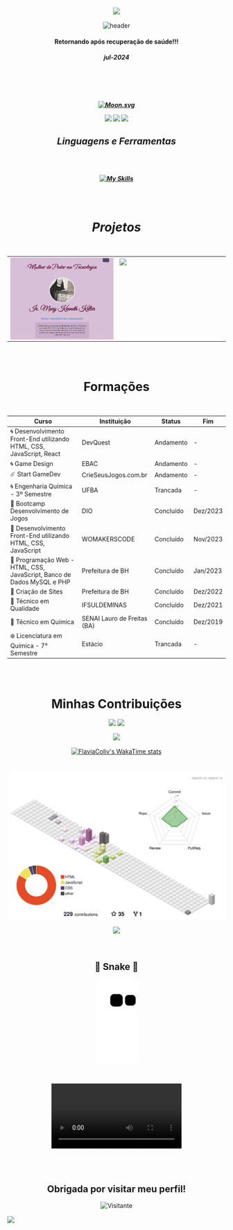 <!-- START_SECTION:waka -->
<!-- END_SECTION:waka -->

<br>

<div align="center">
    <img src="https://readme-typing-svg.herokuapp.com/?font=Righteous&size=50&center=true&vCenter=true&width=500&height=70&duration=4000&color=BF97BF&lines=Olá!+👋+;+Sou+Flávia+Oliveira!;" />
</div>

<div align="center">

<!--  ![header](https://capsule-render.vercel.app/api?type=waving&color=50:FFF0F5,50:BF97BF&height=300&section=header&text=Flávia%20Oliveira&fontSize=90&desc=DESENVOLVEDORA%20FRONT-END,%20GAME%20DESIGNER%20E%20TÉCNICA%20EM%20QUÍMICA&animation=fadeIn&fontColor=FFFFFF&fontAlignY=30) -->

  ![header](https://capsule-render.vercel.app/api?type=waving&color=50:FFF0F5,50:BF97BF&height=150&section=header&text=DESENVOLVEDORA%20FRONT-END,%20GAME%20DESIGNER%20E%20TÉCNICA%20EM%20QUÍMICA&animation=fadeIn&fontColor=FFFFFF&fontAlignY=30&fontSize=23)

  
</div>

<h4 align="center"> Retornando após recuperação de saúde!!! 
<h5 align="center">  jul-2024

  <br><br>

<!--
<a href="https://flaviacoliv.github.io/PortfolioByFlavia/" target="_blank"><img align="center" src="https://user-images.githubusercontent.com/112573582/220430420-fe3f1d05-23ad-4d10-bf36-177dc044d6c4.jpeg"></a>
<br><br>

<h4 align="center">
  Em Transição de Carreira </h4>
-->

<br>
<div align="center">



<!--
<table width="100%" align="center">
<tr>
<td valign="center" width="50%">
<div align="center">

<p>Moon Today</p>

  <!-- real time -->
[![Moon.svg](https://moon-svg.minung.dev/moon.svg?size=100&theme=basic&rotate=173)](https://moon-svg.minung.dev)

<a href="https://www.linkedin.com/in/flavia-oliveira-dev/" target="_blank"><img src="https://img.shields.io/badge/-LinkedIn-%230077B5?style=for-the-badge&logo=linkedin&logoColor=white" target="_blank"></a>
<a href="mailto:flaviacoliv@gmail.com" target="_blank"><img src="https://img.shields.io/badge/Gmail-333333?style=for-the-badge&logo=gmail&logoColor=red" target="_blank"></a>
<a href="https://www.linkedin.com/in/flaviacoliv/" target="_blank"><img src="https://img.shields.io/badge/-LinkedIn-%230077B5?style=for-the-badge&logo=linkedin&logoColor=white" target="_blank"></a>
</div>
</td>
<!--
<td valign="center" width="50%">
<div align="center">
<img src="./src/video/FANTASY.gif" alt="">
</div>
</td>
-->
</tr>
</table>

</body>

<div align="center">
<h2>Linguagens e Ferramentas</h2> 

  <br>
  <br>
  
  [![My Skills](https://skillicons.dev/icons?i=html,css,js,python,react,nodejs,typescript,cs,unity,figma,blender,git,github,php,mysql,autocad,notion,vscode&perline=9&theme=light)](https://github.com/flaviacoliv)

  <br>
  <br>
</div>

<div align="center">
<h1>Projetos</h1> 

<br>
<table width="1800" align="center">
<tr>
<td valign="top" width="50%">
<a href="https://github.com/FlaviaColiv/MulherImportanteTec" target="_blank"><img align="center" src="https://github.com/FlaviaColiv/MulherImportanteTec/blob/main/assets/images/Captura%20de%20tela%202023-11-23%20103602.png"></a> 
</td>

<td valign="top" width="50%">
  <a href="https://github.com/FlaviaColiv/Projeto-Mario-BROS--DEVQUEST" target="_blank"><img align="center" src="https://user-images.githubusercontent.com/112573582/220513101-bbee8805-16e4-473f-bb73-d93af85d639e.png"></a>
</td>
</tr>
</table>

<br><br>
</div>

<h1 align="center">Formações</h1> 

<br>

| Curso | Instituição | Status | Fim |
|-------|-------------|-----------|----|
|🌀 Desenvolvimento Front-End utilizando HTML, CSS, JavaScript, React | DevQuest | Andamento | - |
|🌀 Game Design | EBAC | Andamento | - |
|☄️ Start GameDev | CrieSeusJogos.com.br | Andamento | - |
|🌀 Engenharia Química - 3º Semestre | UFBA | Trancada | - |
|🌟 Bootcamp Desenvolvimento de Jogos | DIO | Concluído | Dez/2023 |
|🌟 Desenvolvimento Front-End utilizando HTML, CSS, JavaScript | WOMAKERSCODE | Concluído | Nov/2023 |
|🌟 Programação Web - HTML, CSS, JavaScript, Banco de Dados MySQL e PHP | Prefeitura de BH | Concluído | Jan/2023 |
|🌟 Criação de Sites | Prefeitura de BH | Concluído | Dez/2022 |
|🌟 Técnico em Qualidade | IFSULDEMINAS | Concluído | Dez/2021 |
|🌟 Técnico em Química | SENAI Lauro de Freitas (BA) | Concluído | Dez/2019 |
|❄️ Licenciatura em Química - 7° Semestre | Estácio | Trancada | - |

<br><br>

<div align="center" >
  <h1>Minhas Contribuições</h1>
  <a href="https://github.com/FlaviaColiv">
  <img height="150em" src="https://github-readme-stats.vercel.app/api?username=FlaviaColiv&show_icons=true&theme=transparent"/></a>
  <a href="https://github-readme-stats.vercel.app/api/top-langs/?username=FlaviaColiv&layout=compact&langs_count=6&theme=transparent" target="_blank"><img height="150em" src="https://github-readme-stats.vercel.app/api/top-langs/?username=FlaviaColiv&layout=compact&langs_count=6&theme=transparent"/></a>
  
  ![](https://raw.githubusercontent.com/FlaviaColiv/FlaviaColiv/main/profile-3d-contrib/wakatime_weekly_language_stats.svg)

  [![FlaviaColiv's WakaTime stats](https://github-readme-stats.vercel.app/api/wakatime?username=FlaviaColiv)](https://github.com/anuraghazra/github-readme-stats)

  
</div>

<div align="center">  
<div background-color:"white" align="center" >
<br>
<div height="25px">
  
  ![3D](./profile-3d-contrib/profile-south-season-animate.svg) <!-- Site de Origem: https://github.com/yoshi389111/github-profile-3d-contrib -->


  ![](https://raw.githubusercontent.com/FlaviaColiv/FlaviaColiv/master/images/wakatime_weekly_language_stats.svg)

  <br>
<div align="center">
  <h2> 🐍 Snake 🐍 </h2>
  
![](https://github.com/FlaviaColiv/FlaviaColiv/blob/output/github-contribution-grid-snake.svg)


<img src="./src/video/FlaviaColiv-2023.stl" alt="">

<video src="./src/video/FlaviaColiv-2023.stl"></video>
  
</div>
</div>
</div>
<br><br>

## Obrigada por visitar meu perfil!

<div>
 
 ![Visitante](https://visitor-badge.laobi.icu/badge?page_id=FlaviaColiv.id)

</div>

</div>

<a href="https://flaviacoliv.github.io/PortfolioByFlavia" target="_blank"><img align="center" src="https://user-images.githubusercontent.com/112573582/220762560-f8088888-c788-4615-8774-fdab3438fe8d.gif"></a>
